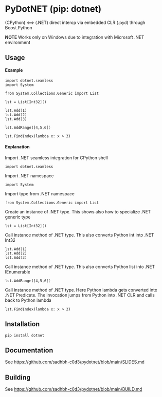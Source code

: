 # PyDotNET (pip: dotnet)
(CPython) &lt;==> (.NET) direct interop via embedded CLR (.pyd) through Boost.Python

**NOTE** Works only on Windows due to integration with Microsoft .NET environment

## Usage

#### Example

    import dotnet.seamless
    import System
    
    from System.Collections.Generic import List
    
    lst = List[Int32]()
    
    lst.Add(1)
    lst.Add(2)
    lst.Add(3)
    
    lst.AddRange([4,5,6])
    
    lst.FindIndex(lambda x: x > 3)

#### Explanation

Import .NET seamless integration for CPython shell

    import dotnet.seamless
    
Import .NET namespace

    import System
    
Import type from .NET namespace

    from System.Collections.Generic import List
    
Create an instance of .NET type.
This shows also how to specialize .NET generic type

    lst = List[Int32]()

Call instance method of .NET type. 
This also converts Python int into .NET Int32

    lst.Add(1)
    lst.Add(2)
    lst.Add(3)
    
Call instance method of .NET type. 
This also converts Python list into .NET IEnumerable

    lst.AddRange([4,5,6])

Call instance method of .NET type.
Here Python lambda gets converted into .NET Predicate<Int32>.
The invocation jumps from Python into .NET CLR and calls back to Python lambda

    lst.FindIndex(lambda x: x > 3)





## Installation

    pip install dotnet

## Documentation

See https://github.com/sadhbh-c0d3/pydotnet/blob/main/SLIDES.md

## Building

See https://github.com/sadhbh-c0d3/pydotnet/blob/main/BUILD.md
